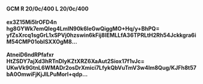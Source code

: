 #### GCM R 20/0c/400 L 20/0c/400
**ex3Z15Mi5lrOFD4n**<br/>**hg8GYWk7emQIeg4LmlN90k6IeGwQiggMO+Hq/y+BhPQ=**<br/>**yfZsXrcq1sgGrL1xSPVj0hzswin6kFij8IEMLLfA36TPRLtH2Rh54Jckkgra6iM54CMP01obISXXOgM8...**<br/><br/>
**AtneiD6ndRPfafxr**<br/>**HtZSDY7ajXd3hRTnDIyKZtXRZ6XaAut2Siox17f1vJc=**<br/>**UKwVk9GtnL6WMADr2osDrXmici7LfykQbVuTmV3w4lm8Qug/KJFh8t57bA0OmwiFjKjJILPuMorl+qdp...**